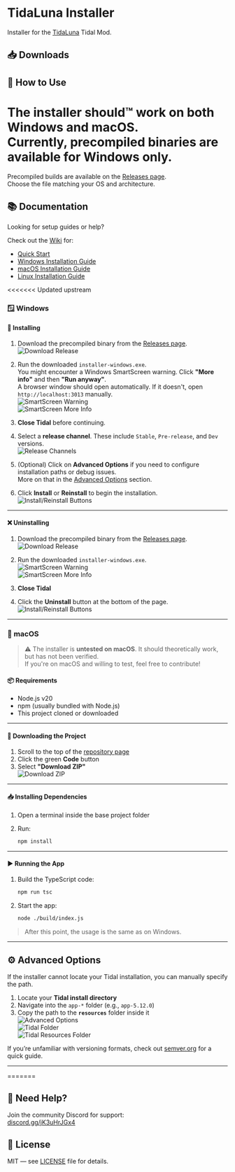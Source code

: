 
# TidaLuna Installer

Installer for the [TidaLuna](https://github.com/Inrixia/TidaLuna) Tidal Mod.

## 📥 Downloads

## 🚀 How to Use

The installer should™ work on both **Windows** and **macOS**.  
Currently, **precompiled binaries are available for Windows only**.
=======
Precompiled builds are available on the [Releases page](https://github.com/jxnxsdev/TidaLuna-Installer/releases).  
Choose the file matching your OS and architecture.

## 📚 Documentation

Looking for setup guides or help?

Check out the [Wiki](https://github.com/jxnxsdev/TidaLuna-Installer/wiki) for:

- [Quick Start](https://github.com/jxnxsdev/TidaLuna-Installer/wiki/Quick-Start)
- [Windows Installation Guide](https://github.com/jxnxsdev/TidaLuna-Installer/wiki/Windows-Guide)
- [macOS Installation Guide](https://github.com/jxnxsdev/TidaLuna-Installer/wiki/macOS-Guide)
- [Linux Installation Guide](https://github.com/jxnxsdev/TidaLuna-Installer/wiki/Linux-Guide)

<<<<<<< Updated upstream
### 🪟 Windows

#### 🔧 Installing

1. Download the precompiled binary from the [Releases page](https://github.com/jxnxsdev/TidaLuna-Installer/releases).  
   ![Download Release](images/github_compiled_download.png)

2. Run the downloaded `installer-windows.exe`.  
   You might encounter a Windows SmartScreen warning. Click **"More info"** and then **"Run anyway"**.  
   A browser window should open automatically. If it doesn't, open `http://localhost:3013` manually.  
   ![SmartScreen Warning](images/smartscreen.png)  
   ![SmartScreen More Info](images/smartscreen_more.png)

3. **Close Tidal** before continuing.

4. Select a **release channel**. These include `Stable`, `Pre-release`, and `Dev` versions.  
   ![Release Channels](images/releases.png)

5. (Optional) Click on **Advanced Options** if you need to configure installation paths or debug issues.  
   More on that in the [Advanced Options](#advanced-options) section.

6. Click **Install** or **Reinstall** to begin the installation.  
   ![Install/Reinstall Buttons](images/buttons.png)

---

#### ❌ Uninstalling

1. Download the precompiled binary from the [Releases page](https://github.com/jxnxsdev/TidaLuna-Installer/releases).  
   ![Download Release](images/github_compiled_download.png)

2. Run the downloaded `installer-windows.exe`.  
   ![SmartScreen Warning](images/smartscreen.png)  
   ![SmartScreen More Info](images/smartscreen_more.png)

3. **Close Tidal**

4. Click the **Uninstall** button at the bottom of the page.  
   ![Install/Reinstall Buttons](images/buttons.png)

---

### 🍏 macOS

> ⚠️ The installer is **untested on macOS**. It should theoretically work, but has not been verified.  
> If you're on macOS and willing to test, feel free to contribute!

#### 📦 Requirements

- Node.js v20
- npm (usually bundled with Node.js)
- This project cloned or downloaded

---

#### 📁 Downloading the Project

1. Scroll to the top of the [repository page](https://github.com/jxnxsdev/TidaLuna-Installer)
2. Click the green **Code** button
3. Select **"Download ZIP"**  
   ![Download ZIP](images/github_download.png)

---

#### 📥 Installing Dependencies

1. Open a terminal inside the base project folder
2. Run:

   ```bash
   npm install
   ```

---

#### ▶️ Running the App

1. Build the TypeScript code:

   ```bash
   npm run tsc
   ```

2. Start the app:

   ```bash
   node ./build/index.js
   ```

> After this point, the usage is the same as on Windows.

---

## ⚙️ Advanced Options

If the installer cannot locate your Tidal installation, you can manually specify the path.

1. Locate your **Tidal install directory**
2. Navigate into the `app-*` folder (e.g., `app-5.12.0`)
3. Copy the path to the **`resources`** folder inside it  
   ![Advanced Options](images/advanced_options.png)  
   ![Tidal Folder](images/tidal_folder.png)  
   ![Tidal Resources Folder](images/tidal_resources.png)

If you’re unfamiliar with versioning formats, check out [semver.org](https://semver.org/) for a quick guide.

---
=======
## 💬 Need Help?

Join the community Discord for support:  
[discord.gg/jK3uHrJGx4](https://discord.gg/jK3uHrJGx4)

## 📎 License

MIT — see [LICENSE](./LICENSE) file for details.
